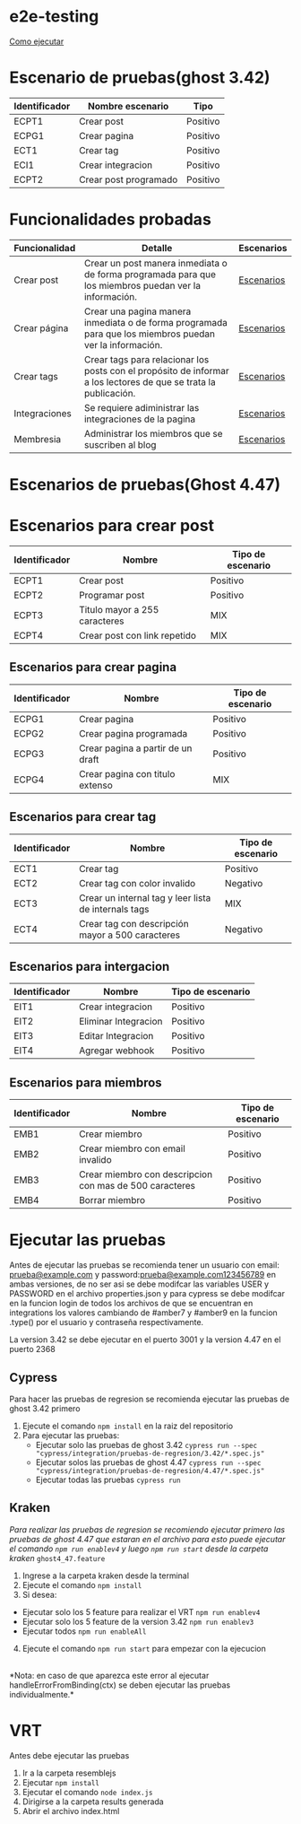 # e2e-testing 
[Como ejecutar](#Ejecutar-las-pruebas)
# Escenario de pruebas(ghost 3.42)
| Identificador | Nombre escenario      | Tipo     |
|---------------|-----------------------|----------|
|  ECPT1        | Crear post            | Positivo |
| ECPG1         | Crear pagina          | Positivo |
| ECT1          | Crear tag             | Positivo |
| ECI1          | Crear integracion     | Positivo |
| ECPT2         | Crear post programado | Positivo |
# Funcionalidades probadas 
| Funcionalidad | Detalle                                                                                                            | Escenarios |
|---------------|--------------------------------------------------------------------------------------------------------------------|------------|
| Crear post    | Crear un post manera inmediata o de forma programada para que los miembros puedan ver la información.              | [Escenarios](#Escenarios-para-crear-post)           |
| Crear página  | Crear una pagina manera inmediata o de forma programada para que los miembros puedan ver la información.           |    [Escenarios](#Escenarios-para-crear-pagina)        |
| Crear tags    | Crear tags para relacionar los posts con el propósito de informar a los lectores de que se trata la publicación.   | [Escenarios](#Escenarios-para-crear-tag)           |
| Integraciones | Se requiere adiministrar las integraciones de la pagina                                                            | [Escenarios](#Escenarios-para-intergacion)           |
| Membresia     | Administrar los miembros que se suscriben al blog                                                                  |      [Escenarios](#Escenarios-para-miembros)      |

# Escenarios de pruebas(Ghost 4.47)
# Escenarios para crear post
| Identificador | Nombre                        | Tipo de escenario |
|---------------|-------------------------------|-------------------|
| ECPT1         | Crear post                    | Positivo          |
| ECPT2         | Programar post                | Positivo          |
| ECPT3         | Titulo mayor a 255 caracteres | MIX               |
| ECPT4         | Crear post con link repetido  | MIX               |

## Escenarios para crear pagina
| Identificador | Nombre                            | Tipo de escenario |
|---------------|-----------------------------------|-------------------|
| ECPG1         | Crear pagina                      | Positivo          |
| ECPG2         | Crear pagina programada           | Positivo          |
| ECPG3         | Crear pagina a partir de un draft | Positivo          |
| ECPG4         | Crear pagina con titulo extenso   | MIX               |

## Escenarios para crear tag
| Identificador | Nombre                                               | Tipo de escenario |
|---------------|------------------------------------------------------|-------------------|
| ECT1          | Crear tag                                            | Positivo          |
| ECT2          | Crear tag con color invalido                         | Negativo          |
| ECT3          | Crear un internal tag y leer lista de internals tags | MIX               |
| ECT4          | Crear tag con descripción mayor a 500 caracteres     | Negativo          |

## Escenarios para intergacion
| Identificador | Nombre               | Tipo de escenario |
|---------------|----------------------|-------------------|
| EIT1          | Crear integracion    | Positivo          |
| EIT2          | Eliminar Integracion | Positivo          |
| EIT3          | Editar Integracion   | Positivo          |
| EIT4          | Agregar webhook      | Positivo          |

## Escenarios para miembros
| Identificador | Nombre                                                  | Tipo de escenario |
|---------------|---------------------------------------------------------|-------------------|
| EMB1          | Crear miembro                                           | Positivo          |
| EMB2          | Crear miembro con email invalido                        | Positivo          |
| EMB3          | Crear miembro con descripcion con mas de 500 caracteres | Positivo          |
| EMB4          | Borrar miembro                                          | Positivo          |

# Ejecutar las pruebas

Antes de ejecutar las pruebas se recomienda tener un usuario con email: prueba@example.com y password:prueba@example.com123456789 en ambas versiones, de no ser asi se debe modifcar las variables USER y PASSWORD en el archivo properties.json y para cypress se debe modifcar en la funcion login de todos los archivos de que se encuentran en integrations los valores cambiando de #amber7 y #amber9 en la funcion .type() por el usuario y contraseña respectivamente.

La version 3.42 se debe ejecutar en el puerto 3001 y la version 4.47 en el puerto 2368

## Cypress 
Para hacer las pruebas de regresion se recomienda ejecutar las pruebas de ghost 3.42 primero
1. Ejecute el comando `npm install` en la raiz del repositorio
2. Para ejecutar las pruebas:
   * Ejecutar solo las pruebas de ghost 3.42 `cypress run --spec "cypress/integration/pruebas-de-regresion/3.42/*.spec.js"`
   * Ejecutar solos las pruebas de ghost 4.47 `cypress run --spec "cypress/integration/pruebas-de-regresion/4.47/*.spec.js"`
   * Ejecutar todas las pruebas `cypress run`

## Kraken
*Para realizar las pruebas de regresion se recomiendo ejecutar primero las pruebas de ghost 4.47 que estaran en el archivo para esto puede ejecutar el comando `npm run enablev4` y luego `npm run start` desde la carpeta kraken* `ghost4_47.feature` 
 <br>

1. Ingrese a la carpeta kraken desde la terminal 
2. Ejecute el comando `npm install`
3. Si desea:
  * Ejecutar solo los 5 feature para realizar el VRT `npm run enablev4` 
  * Ejecutar solo los 5 feature de la version 3.42 `npm run enablev3`
  * Ejecutar todos `npm run enableAll`  
4. Ejecute el comando `npm run start` para empezar con la ejecucion
<br>
*Nota: en caso de que aparezca este error al ejecutar handleErrorFromBinding(ctx) se deben ejecutar las pruebas individualmente.*

# VRT
Antes debe ejecutar las pruebas
1. Ir a la carpeta resemblejs
2. Ejecutar `npm install`
3. Ejecutar el comando `node index.js`
4. Dirigirse a la carpeta results generada
5. Abrir el archivo index.html

